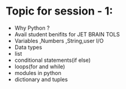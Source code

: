 # Topic for session - 1:
- Why Python ?
- Avail student benifits for JET BRAIN TOLS
- Variables ,Numbers ,String,user I/O
- Data types 
- list 
- conditional statements(if else)
- loops(for and while)
- modules in python 
- dictionary and tuples
